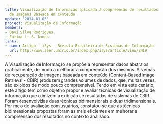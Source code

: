 ```yaml
---
title: Visualização de Informação aplicada à compreensão de resultados de Recuperação
  de Imagens Baseada em Conteúdo
update: '2014-01-05'
project: Visualização de Informação
members:
- Davi Silva Rodrigues
- Fátima L. S. Nunes
links:
- name: Artigo - iSys - Revista Brasileira de Sistemas de Informação
  url: http://www.seer.unirio.br/index.php/isys/article/view/2419
---
```


A Visualização de Informação se propõe a representar dados abstratos graficamente, de modo a melhorar a compreensão dos mesmos. Sistemas de recuperação de imagens baseada em conteúdo (Content-Based Image Retrieval - CBIR) produzem grandes volumes de dados, que, muitas vezes, são exibidos de modo pouco compreensível. Tendo em vista este cenário, este artigo tem como objetivo propor e avaliar técnicas de visualização de informação que otimizem a exibição de resultados de sistemas de CBIR. Foram desenvolvidas duas técnicas bidimensionais e duas tridimensionais. Por meio de avaliação com usuários, constatou-se que as técnicas bidimensionais propostas foram as mais eficientes em melhorar a compreensão dos resultados no contexto analisado.
